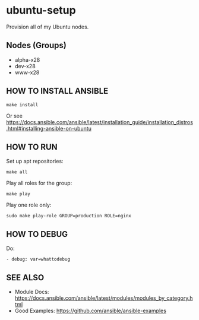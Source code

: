 ubuntu-setup
============

Provision all of my Ubuntu nodes.


Nodes (Groups)
--------------

* alpha-x28
* dev-x28
* www-x28


HOW TO INSTALL ANSIBLE
----------------------

    make install

Or see https://docs.ansible.com/ansible/latest/installation_guide/installation_distros.html#installing-ansible-on-ubuntu


HOW TO RUN
----------

Set up apt repositories:

    make all

Play all roles for the group:

    make play

Play one role only:

    sudo make play-role GROUP=production ROLE=nginx


HOW TO DEBUG
------------

Do:

    - debug: var=whattodebug


SEE ALSO
--------

* Module Docs: https://docs.ansible.com/ansible/latest/modules/modules_by_category.html
* Good Examples: https://github.com/ansible/ansible-examples
